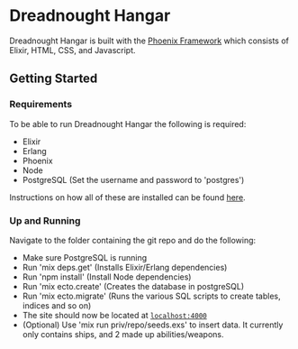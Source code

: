 # Dreadnought Hangar

Dreadnought Hangar is built with the [Phoenix Framework](http://www.phoenixframework.org/) which consists of Elixir, HTML, CSS, and Javascript.

## Getting Started

### Requirements
To be able to run Dreadnought Hangar the following is required:
* Elixir
* Erlang
* Phoenix
* Node
* PostgreSQL (Set the username and password to 'postgres')

Instructions on how all of these are installed can be found [here](http://www.phoenixframework.org/docs/installation).

### Up and Running
Navigate to the folder containing the git repo and do the following:
* Make sure PostgreSQL is running
* Run 'mix deps.get' (Installs Elixir/Erlang dependencies)
* Run 'npm install' (Install Node dependencies)
* Run 'mix ecto.create' (Creates the database in postgreSQL)
* Run 'mix ecto.migrate' (Runs the various SQL scripts to create tables, indices and so on)
* The site should now be located at [`localhost:4000`](http://localhost:4000)
* (Optional) Use 'mix run priv/repo/seeds.exs' to insert data. It currently only contains ships, and 2 made up abilities/weapons.
